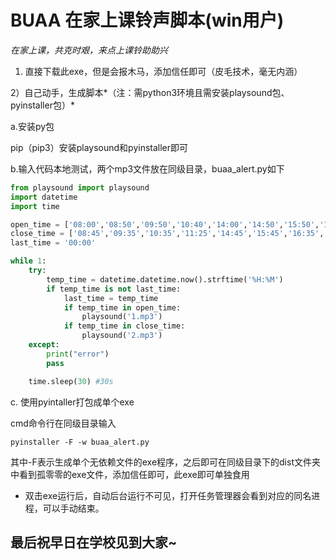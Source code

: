 # BUAA 在家上课铃声脚本(win用户)



*在家上课，共克时艰，来点上课铃助助兴*





1) 直接下载此exe，但是会报木马，添加信任即可（皮毛技术，毫无内涵）



2）自己动手，生成脚本*（注：需python3环境且需安装playsound包、pyinstaller包）*

a.安装py包

pip（pip3）安装playsound和pyinstaller即可



b.输入代码本地测试，两个mp3文件放在同级目录，buaa_alert.py如下

```python
from playsound import playsound
import datetime
import time

open_time = ['08:00','08:50','09:50','10:40','14:00','14:50','15:50','16:40']
close_time = ['08:45','09:35','10:35','11:25','14:45','15:45','16:35','17:25']
last_time = '00:00'

while 1:
    try:
        temp_time = datetime.datetime.now().strftime('%H:%M')
        if temp_time is not last_time:
            last_time = temp_time
            if temp_time in open_time:
                playsound('1.mp3')
            if temp_time in close_time:
                playsound('2.mp3')
    except:
        print("error")
        pass

    time.sleep(30) #30s
```



c. 使用pyintaller打包成单个exe

cmd命令行在同级目录输入

`pyinstaller -F -w buaa_alert.py`

其中-F表示生成单个无依赖文件的exe程序，之后即可在同级目录下的dist文件夹中看到孤零零的exe文件，添加信任即可，此exe即可单独食用



- 双击exe运行后，自动后台运行不可见，打开任务管理器会看到对应的同名进程，可以手动结束。





## 最后祝早日在学校见到大家~
